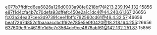 e077b7ffdfcd6ea6826a126d0003a98fe0218bf7@213.239.194.132:15856
e87f1d4cfa4b7c70defa93dffefc450e2a1c1dc4@44.240.61.167:26656
fc03a34ea37cee3d97391cee11bffc792560cd61@46.4.32.57:46656
beaf7267d852cfbaaaaccbc1f92e785e5e0f0420@18.218.164.255:26656
637609e9fe4618fe1d5c7c3564dc9ce4678abf61@142.132.251.87:15856
